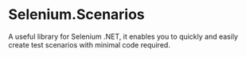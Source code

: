 # Selenium.Scenarios
A useful library for Selenium .NET, it enables you to quickly and easily create test scenarios with minimal code required.
